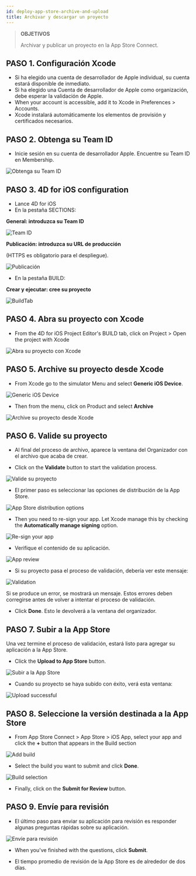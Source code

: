 ```yaml
---
id: deploy-app-store-archive-and-upload
title: Archivar y descargar un proyecto
---
```


> **OBJETIVOS**
> 
> Archivar y publicar un proyecto en la App Store Connect.

## PASO 1. Configuración Xcode
* Si ha elegido una cuenta de desarrollador de Apple individual, su cuenta estará disponible de inmediato.
* Si ha elegido una Cuenta de desarrollador de Apple como organización, debe esperar la validación de Apple.
* When your account is accessible, add it to Xcode in Preferences > Accounts.
* Xcode instalará automáticamente los elementos de provisión y certificados necesarios.

## PASO 2. Obtenga su Team ID

* Inicie sesión en su cuenta de desarrollador Apple. Encuentre su Team ID en Membership.

![Obtenga su Team ID](assets/en/deploy-in-house/Team-ID-4D-for-iOS.png)

## PASO 3. 4D for iOS configuration

* Lance 4D for iOS
* En la pestaña SECTIONS:

**General: introduzca su Team ID**

![Team ID](assets/en/deploy-app-store/Team-ID.png)

**Publicación: introduzca su URL de producción**

(HTTPS es obligatorio para el despliegue).

![Publicación](assets/en/deploy-app-store/Publishing.png)

* En la pestaña BUILD:

**Crear y ejecutar: cree su proyecto**

![BuildTab](assets/en/deploy-app-store/BuildTab.png)

## PASO 4. Abra su proyecto con Xcode

* From the 4D for iOS Project Editor's BUILD tab, click on Project > Open the project with Xcode

![Abra su proyecto con Xcode](assets/en/deploy-in-house/Open-your-project-Xcode-4D-for-iOS.png)

## PASO 5. Archive su proyecto desde Xcode

* From Xcode go to the simulator Menu and select **Generic iOS Device**.

![Generic iOS Device](assets/en/deploy-in-house/Deployment-Generic-iOS-Device.png)

* Then from the menu, click on Product and select **Archive**

![Archive su proyecto desde Xcode](assets/en/deploy-in-house/Archive-your-Project.png)

## PASO 6. Valide su proyecto

* Al final del proceso de archivo, aparece la ventana del Organizador con el archivo que acaba de crear.

* Click on the **Validate** button to start the validation process.

![Valide su proyecto](assets/en/deploy-app-store/Organizer-Project-Validation.png)

* El primer paso es seleccionar las opciones de distribución de la App Store.

![App Store distribution options](assets/en/deploy-app-store/App-Store-Distribution-options.png)

* Then you need to re-sign your app. Let Xcode manage this by  checking the **Automatically manage signing** option.

![Re-sign your app](assets/en/deploy-app-store/Re-sign-your-App.png)

* Verifique el contenido de su aplicación.

![App review](assets/en/deploy-app-store/Review-App.png)

* Si su proyecto pasa el proceso de validación, debería ver este mensaje:

![Validation](assets/en/deploy-app-store/Archive-validation-complete.png)

Si se produce un error, se mostrará un mensaje. Estos errores deben corregirse antes de volver a intentar el proceso de validación.

* Click **Done**. Esto le devolverá a la ventana del organizador.

## PASO 7. Subir a la App Store

Una vez termine el proceso de validación, estará listo para agregar su aplicación a la App Store.

* Click the **Upload to App Store** button.

![Subir a la App Store](assets/en/deploy-app-store/Upload-to-AppStore.png)

* Cuando su proyecto se haya subido con éxito, verá esta ventana:

![Upload successful](assets/en/deploy-app-store/upload-Successful.png)

## PASO 8. Seleccione la versión destinada a la App Store

* From App Store Connect > App Store > iOS App, select your app and click the **+** button that appears in the Build section

![Add build](assets/en/deploy-app-store/Add-build-app-store-connect.png)

* Select the build you want to submit and click **Done**.

![Build selection](assets/en/deploy-app-store/Select-build-app-store-connect.png)

* Finally, click on the **Submit for Review** button.

## PASO 9. Envíe para revisión

* El último paso para enviar su aplicación para revisión es responder algunas preguntas rápidas sobre su aplicación.

![Envíe para revisión](assets/en/deploy-app-store/Export-Compliance-Content-Rights-Advertising-Identifer.png)

* When you've finished with the questions, click **Submit**.

* El tiempo promedio de revisión de la App Store es de alrededor de dos días.
